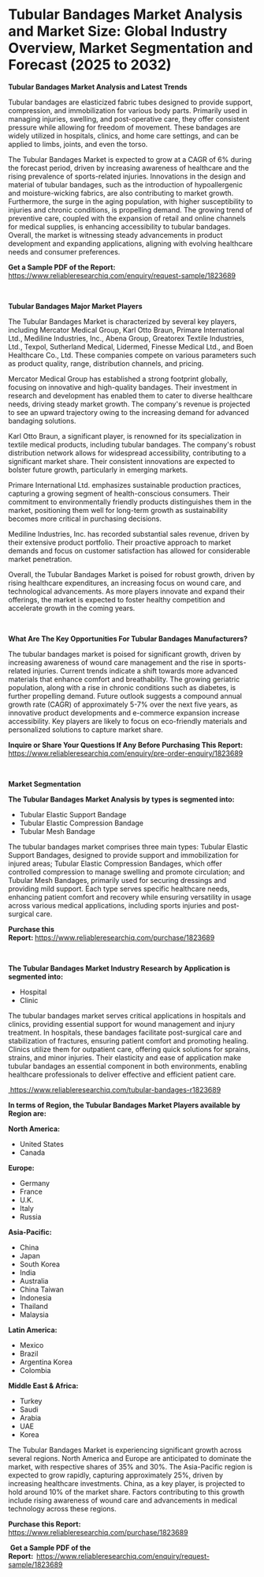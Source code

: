 <p><h1>Tubular Bandages Market Analysis and Market Size: Global Industry Overview, Market Segmentation and Forecast (2025 to 2032)</h1></p><p><strong>Tubular Bandages Market Analysis and Latest Trends</strong></p>
<p><p>Tubular bandages are elasticized fabric tubes designed to provide support, compression, and immobilization for various body parts. Primarily used in managing injuries, swelling, and post-operative care, they offer consistent pressure while allowing for freedom of movement. These bandages are widely utilized in hospitals, clinics, and home care settings, and can be applied to limbs, joints, and even the torso.</p><p>The Tubular Bandages Market is expected to grow at a CAGR of 6% during the forecast period, driven by increasing awareness of healthcare and the rising prevalence of sports-related injuries. Innovations in the design and material of tubular bandages, such as the introduction of hypoallergenic and moisture-wicking fabrics, are also contributing to market growth. Furthermore, the surge in the aging population, with higher susceptibility to injuries and chronic conditions, is propelling demand. The growing trend of preventive care, coupled with the expansion of retail and online channels for medical supplies, is enhancing accessibility to tubular bandages. Overall, the market is witnessing steady advancements in product development and expanding applications, aligning with evolving healthcare needs and consumer preferences.</p></p>
<p><strong>Get a Sample PDF of the Report:&nbsp;</strong> <a href="https://www.reliableresearchiq.com/enquiry/request-sample/1823689?utm_campaign=2770&utm_medium=2&utm_source=Github&utm_content=ia&utm_term=16042025&utm_id=tubular-bandages">https://www.reliableresearchiq.com/enquiry/request-sample/1823689</a></p>
<p>&nbsp;</p>
<p><strong>Tubular Bandages Major Market Players</strong></p>
<p><p>The Tubular Bandages Market is characterized by several key players, including Mercator Medical Group, Karl Otto Braun, Primare International Ltd., Mediline Industries, Inc., Abena Group, Greatorex Textile Industries, Ltd., Texpol, Sutherland Medical, Lidermed, Finesse Medical Ltd., and Boen Healthcare Co., Ltd. These companies compete on various parameters such as product quality, range, distribution channels, and pricing.</p><p>Mercator Medical Group has established a strong footprint globally, focusing on innovative and high-quality bandages. Their investment in research and development has enabled them to cater to diverse healthcare needs, driving steady market growth. The company's revenue is projected to see an upward trajectory owing to the increasing demand for advanced bandaging solutions.</p><p>Karl Otto Braun, a significant player, is renowned for its specialization in textile medical products, including tubular bandages. The company's robust distribution network allows for widespread accessibility, contributing to a significant market share. Their consistent innovations are expected to bolster future growth, particularly in emerging markets.</p><p>Primare International Ltd. emphasizes sustainable production practices, capturing a growing segment of health-conscious consumers. Their commitment to environmentally friendly products distinguishes them in the market, positioning them well for long-term growth as sustainability becomes more critical in purchasing decisions.</p><p>Mediline Industries, Inc. has recorded substantial sales revenue, driven by their extensive product portfolio. Their proactive approach to market demands and focus on customer satisfaction has allowed for considerable market penetration.</p><p>Overall, the Tubular Bandages Market is poised for robust growth, driven by rising healthcare expenditures, an increasing focus on wound care, and technological advancements. As more players innovate and expand their offerings, the market is expected to foster healthy competition and accelerate growth in the coming years.</p></p>
<p>&nbsp;</p>
<p><strong>What Are The Key Opportunities For Tubular Bandages Manufacturers?</strong></p>
<p><p>The tubular bandages market is poised for significant growth, driven by increasing awareness of wound care management and the rise in sports-related injuries. Current trends indicate a shift towards more advanced materials that enhance comfort and breathability. The growing geriatric population, along with a rise in chronic conditions such as diabetes, is further propelling demand. Future outlook suggests a compound annual growth rate (CAGR) of approximately 5-7% over the next five years, as innovative product developments and e-commerce expansion increase accessibility. Key players are likely to focus on eco-friendly materials and personalized solutions to capture market share.</p></p>
<p><strong>Inquire or Share Your Questions If Any Before Purchasing This Report:</strong> <a href="https://www.reliableresearchiq.com/enquiry/pre-order-enquiry/1823689?utm_campaign=2770&utm_medium=2&utm_source=Github&utm_content=ia&utm_term=16042025&utm_id=tubular-bandages">https://www.reliableresearchiq.com/enquiry/pre-order-enquiry/1823689</a></p>
<p>&nbsp;</p>
<p><strong>Market Segmentation</strong></p>
<p><strong>The Tubular Bandages Market Analysis by types is segmented into:</strong></p>
<p><ul><li>Tubular Elastic Support Bandage</li><li>Tubular Elastic Compression Bandage</li><li>Tubular Mesh Bandage</li></ul></p>
<p><p>The tubular bandages market comprises three main types: Tubular Elastic Support Bandages, designed to provide support and immobilization for injured areas; Tubular Elastic Compression Bandages, which offer controlled compression to manage swelling and promote circulation; and Tubular Mesh Bandages, primarily used for securing dressings and providing mild support. Each type serves specific healthcare needs, enhancing patient comfort and recovery while ensuring versatility in usage across various medical applications, including sports injuries and post-surgical care.</p></p>
<p><strong>Purchase this Report:&nbsp;</strong><a href="https://www.reliableresearchiq.com/purchase/1823689?utm_campaign=2770&utm_medium=2&utm_source=Github&utm_content=ia&utm_term=16042025&utm_id=tubular-bandages">https://www.reliableresearchiq.com/purchase/1823689</a></p>
<p>&nbsp;</p>
<p><strong>The Tubular Bandages Market Industry Research by Application is segmented into:</strong></p>
<p><ul><li>Hospital</li><li>Clinic</li></ul></p>
<p><p>The tubular bandages market serves critical applications in hospitals and clinics, providing essential support for wound management and injury treatment. In hospitals, these bandages facilitate post-surgical care and stabilization of fractures, ensuring patient comfort and promoting healing. Clinics utilize them for outpatient care, offering quick solutions for sprains, strains, and minor injuries. Their elasticity and ease of application make tubular bandages an essential component in both environments, enabling healthcare professionals to deliver effective and efficient patient care.</p></p>
<p><a href="https://www.reliableresearchiq.com/tubular-bandages-r1823689?utm_campaign=2770&utm_medium=2&utm_source=Github&utm_content=ia&utm_term=16042025&utm_id=tubular-bandages">&nbsp;https://www.reliableresearchiq.com/tubular-bandages-r1823689</a></p>
<p><strong>In terms of Region, the Tubular Bandages Market Players available by Region are:</strong></p>
<p>
    <p> <strong> North America: </strong>
        <ul>
            <li>United States</li>
            <li>Canada</li>
        </ul>
        </p> 
    <p> <strong> Europe: </strong>
        <ul>
            <li>Germany</li>
            <li>France</li>
            <li>U.K.</li>
            <li>Italy</li>
            <li>Russia</li>
        </ul>
        </p> 
    <p> <strong> Asia-Pacific: </strong>
        <ul>
            <li>China</li>
            <li>Japan</li>
            <li>South Korea</li>
            <li>India</li>
            <li>Australia</li>
            <li>China Taiwan</li>
            <li>Indonesia</li>
            <li>Thailand</li>
            <li>Malaysia</li>
        </ul>
        </p> 
    <p> <strong> Latin America: </strong>
        <ul>
            <li>Mexico</li>
            <li>Brazil</li>
            <li>Argentina Korea</li>
            <li>Colombia</li>
        </ul>
        </p> 
    <p> <strong> Middle East & Africa: </strong>
        <ul>
            <li>Turkey</li>
            <li>Saudi</li>
            <li>Arabia</li>
            <li>UAE</li>
            <li>Korea</li>
        </ul>
    </p>
    </p>
<p><p>The Tubular Bandages Market is experiencing significant growth across several regions. North America and Europe are anticipated to dominate the market, with respective shares of 35% and 30%. The Asia-Pacific region is expected to grow rapidly, capturing approximately 25%, driven by increasing healthcare investments. China, as a key player, is projected to hold around 10% of the market share. Factors contributing to this growth include rising awareness of wound care and advancements in medical technology across these regions.</p></p>
<p><strong>Purchase this Report: </strong><a href="https://www.reliableresearchiq.com/purchase/1823689?utm_campaign=2770&utm_medium=2&utm_source=Github&utm_content=ia&utm_term=16042025&utm_id=tubular-bandages">https://www.reliableresearchiq.com/purchase/1823689</a></p>
<p>&nbsp;<strong>Get a Sample PDF of the Report:&nbsp;&nbsp;</strong><a href="https://www.reliableresearchiq.com/enquiry/request-sample/1823689?utm_campaign=2770&utm_medium=2&utm_source=Github&utm_content=ia&utm_term=16042025&utm_id=tubular-bandages">https://www.reliableresearchiq.com/enquiry/request-sample/1823689</a></p>
<p><strong></strong></p>
<p><p></p><p></p><p></p></p>